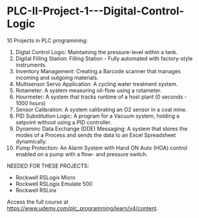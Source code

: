 # PLC-II-Project-1---Digital-Control-Logic

10 Projects in PLC programming: 

1. Digtal Control Logic: Maintaining the pressure-level within a tank. 
2. Digital Filling Station: Filling Station - Fully automated with factory-style instruments. 
3. Inventory Management: Creating a Barcode scanner that manages incoming and outgoing materials. 
4. Multisensor Servo Application: A cycling water treatment system. 
5. Rotameter: A system measuring oil-flow using a rotameter. 
6. Hourmeter: A system that tracks runtime of a host plant (0 seconds - 1000 hours)
7. Sensor Calibration: A system calibrating an O2 sensor in a coal mine. 
8. PID Substitution Logic: A program for a Vacuum system, holding a setpoint without using a PID controller.
9. Dynaminc Data Exchange (DDE) Messaging: A system that stores the modes of a Process and sends the data to an Excel Spreadsheet dynamically.  
10. Pump Protection: An Alarm System with Hand ON Auto (HOA) control enabled on a pump with a flow- and pressure switch. 

NEEDED FOR THESE PROJECTS: 

- Rockwell RSLogix Micro
- Rockwell RSLogix Emulate 500
- Rockwell RSLinx 


Access the full course at https://www.udemy.com/plc_programming/learn/v4/content.
